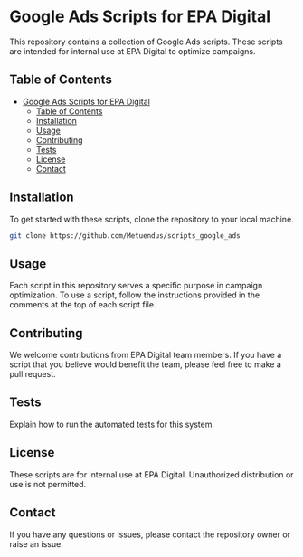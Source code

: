 # Google Ads Scripts for EPA Digital

This repository contains a collection of Google Ads scripts. These scripts are intended for internal use at EPA Digital to optimize campaigns.

## Table of Contents

- [Google Ads Scripts for EPA Digital](#google-ads-scripts-for-epa-digital)
  - [Table of Contents](#table-of-contents)
  - [Installation](#installation)
  - [Usage](#usage)
  - [Contributing](#contributing)
  - [Tests](#tests)
  - [License](#license)
  - [Contact](#contact)

## Installation

To get started with these scripts, clone the repository to your local machine.

```bash
git clone https://github.com/Metuendus/scripts_google_ads
```

## Usage
Each script in this repository serves a specific purpose in campaign optimization. To use a script, follow the instructions provided in the comments at the top of each script file.

## Contributing
We welcome contributions from EPA Digital team members. If you have a script that you believe would benefit the team, please feel free to make a pull request.

## Tests
Explain how to run the automated tests for this system.

## License
These scripts are for internal use at EPA Digital. Unauthorized distribution or use is not permitted.

## Contact
If you have any questions or issues, please contact the repository owner or raise an issue.